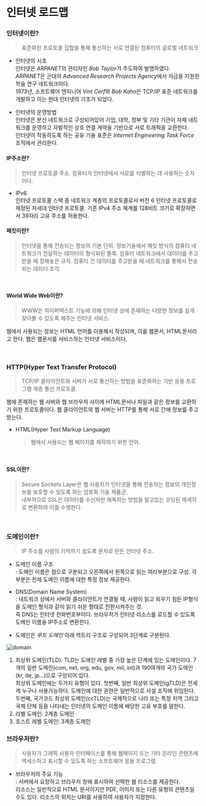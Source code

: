 # 인터넷 로드맵

### 인터넷이란?

> 표준화된 프로토콜 집합을 통해 통신하는 서로 연결된 컴퓨터의 글로벌 네트워크

- 인터넷의 시초</br>
  인터넷은 *ARPANET*의 관리자인 *Bob Taylor*가 주도하여 발명하였다.</br>
  *ARPANET*은 군대의 *Advanced Research Projects Agency*에서 자금을 지원한 학술 연구 네트워크이다.</br>
  1973년, 소프트웨어 엔지니어 *Vint Cerf*와 *Bob Kahn*은 TCP/IP 표준 네트워크를 개발하고 이는 현대 인터넷의 기초가 되었다.</br>

- 인터넷의 운영방법</br>
  인터넷은 분산 네트워크로 구성되어있어 기업, 대학, 정부 및 기타 기관이 자체 네트워크를 운영하고 자발적인 상호 연결 계약을 기반으로 서로 트래픽을 교환한다.</br>
  인터넷이 작동하도록 하는 공유 기술 표준은 *Internet Engineering Task Force* 조직에서 관리한다.

#### IP주소란?

> 인터넷 프로토콜 주소. 컴퓨터가 인터넷에서 서로를 식별하는 데 사용하는 숫자이다.

- IPv6</br>
  인터넷 프로토콜 스택 중 네트워크 계층의 프로토콜로서 버전 6 인터넷 프로토콜로 제정된 차세대 인터넷 프로토콜. 기존 IPv4 주소 체계를 128비트 크기로 확장하면서 39자리 고유 주소를 허용한다.

#### 패킷이란?

> 인터넷을 통해 전송되는 정보의 기본 단위. 정보기술에서 패킷 방식의 컴퓨터 네트워크가 전달하는 데이터의 형식화된 블록. 컴퓨터 네트워크에서 데이터를 주고받을 때 정해놓은 규칙. 컴퓨터 간 데이터를 주고받을 때 네트워크를 통해서 전송되는 데이터 조각.

<br>

#### World Wide Web이란?

> WWW은 하이퍼텍스트 기능에 의해 인터넷 상에 존재하는 다양한 정보를 쉽게 찾아볼 수 있도록 해주는 인터넷 서비스.

웹에서 사용되는 정보는 HTML 언어를 이용해서 작성되며, 이를 웹문서, HTML문서라고 한다. 웹은 웹문서를 서비스하는 인터넷 서비스이다.

<br>

### HTTP(Hyper Text Transfer Protocol)

> TCP/IP 클라이언트와 서버가 서로 통신하는 방법을 표준화하는 기반 응용 프로그램 계층 통신 프로토콜.

웹에 존재하는 웹 서버와 웹 브라우저 사이에 HTML문서나 파일과 같은 정보를 교환하기 위한 프로토콜이다. 웹 클라이언트와 웹 서버는 HTTP를 통해 서로 간에 정보를 주고 받는다.

- HTML(Hyper Text Markup Language)</br>
  > 웹에서 사용되는 웹 페이지를 제작하기 위한 언어.

<br>

#### SSL이란?</br>

> Secure Sockets Layer은 웹 사용자가 인터넷을 통해 전송하는 정보의 개인정보를 보호할 수 있도록 하는 암호화 기술 제품군.<br> 내부적으로 SSL은 데이터를 수신자만 해독하는 방법을 알고있는 코딩된 메세지로 변환하여 이를 수행한다.

<br>

### 도메인이란?

> IP 주소를 사람이 기억하기 쉽도록 문자로 만든 인터넷 주소.</br>

- 도메인 이름 구조<br>
  : 도메인 이름은 점으로 구분되고 오른쪽에서 왼쪽으로 읽는 여러부분으로 구성. 각 부분은 전체 도메인 이름에 대한 특정 정보 제공한다.

- DNS(Domain Name System)<br>
  : 네트워크 상에서 서버와 클라이언트가 연결될 때, 사람이 읽고 외우기 힘든 IP형식을 도메인 형식과 같이 읽기 쉬운 형태로 전환시켜주는 것.<br>
  즉 DNS는 인터넷 전화번호부이다. 브라우저가 인터넷 리소스를 로드할 수 있도록 도메인 이름을 IP주소로 변환한다.

- 도메인은 _루트 도메인_ 아래 역트리 구조로 구성되어 3단계로 구분된다.</br>

![domain](https://한국인터넷정보센터.한국/images/domain/imgDomainSys02.gif "도메인_계층")

1.  최상위 도메인(TLD): TLD는 도메인 레벨 중 가장 높은 단계에 있는 도메인이다. 7개의 일반 도메인(com, net, org, edu, gov, mil, int)과 190여개의 국가 도메인(kr, de, jp...)으로 구성되어 있다.</br>
    최상위 도메인에는 두가지 유형이 있다. 첫번째, 일반 최상위 도메인(gTLD)은 전세계 누구나 사용가능하다. 도메인에 대한 권한은 일반적으로 사설 조직에 위임된다.</br>
    두번째, 국가코드 최상위 도메인(ccTLD)는 국제적으로 나라 또는 특정 지역 그리고 국제 단체 등을 나타내는 인터넷의 도메인 이름에 배당한 고유 부호를 말한다.
2.  라벨 도메인: 2계층 도메인
3.  호스트 레벨 도메인: 3계층 도메인

### 브라우저란?

> 사용자가 그래픽 사용자 인터페이스를 통해 웹페이지 또는 기타 온라인 콘텐츠에 엑세스하고 표시할 수 있도록 하는 소프트웨어 응용 프로그램.<br>

- 브라우저의 주요 기능<br>
  : 서버에서 요청하고 브라우저 창에 표시하여 선택한 웹 리소스를 제공한다.<br>
  리소스는 일반적으로 HTML 문서이지만 PDF, 이미지 또는 다른 유형의 콘텐츠일 수도 있다. 리소스의 위치는 URI를 사용하여 사용자가 지정한다.



  
